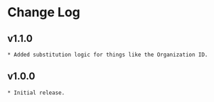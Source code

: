 # Change Log

## v1.1.0
    * Added substitution logic for things like the Organization ID.

## v1.0.0
    * Initial release.
